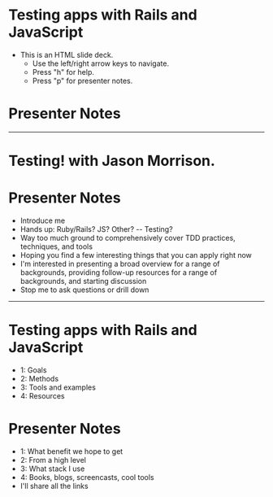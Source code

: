 # Testing apps with Rails and JavaScript

* This is an HTML slide deck.
    * Use the left/right arrow keys to navigate.
    * Press "h" for help.
    * Press "p" for presenter notes.

# Presenter Notes

---
# Testing! with Jason Morrison.

# Presenter Notes

* Introduce me
* Hands up: Ruby/Rails? JS? Other? -- Testing?
* Way too much ground to comprehensively cover TDD practices, techniques, and tools
* Hoping you find a few interesting things that you can apply right now
* I'm interested in presenting a broad overview for a range of backgrounds, providing follow-up resources for a range of backgrounds, and starting discussion
* Stop me to ask questions or drill down

---

# Testing apps with Rails and JavaScript

* 1: Goals
* 2: Methods
* 3: Tools and examples
* 4: Resources

# Presenter Notes

* 1: What benefit we hope to get
* 2: From a high level
* 3: What stack I use
* 4: Books, blogs, screencasts, cool tools
* I'll share all the links
